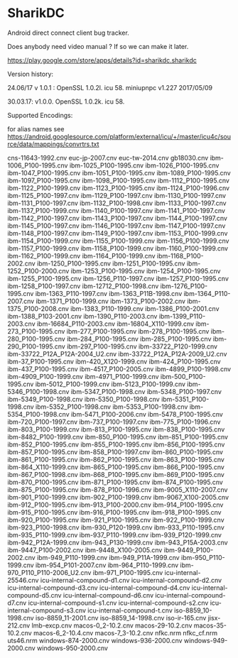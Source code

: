# SharikDC

Android direct connect client bug tracker.

Does anybody need video manual ? If so we can make it later.

https://play.google.com/store/apps/details?id=sharikdc.sharikdc


Version history:

24.06/17 v 1.0.1 : OpenSSL 1.0.2l. icu 58. miniupnpc v1.227 2017/05/09

30.03.17: v1.0.0. OpenSSL 1.0.2k. icu 58.



Supported Encodings:

for alias names see https://android.googlesource.com/platform/external/icu/+/master/icu4c/source/data/mappings/convrtrs.txt

cns-11643-1992.cnv
euc-jp-2007.cnv
euc-tw-2014.cnv
gb18030.cnv
ibm-1006_P100-1995.cnv
ibm-1025_P100-1995.cnv
ibm-1026_P100-1995.cnv
ibm-1047_P100-1995.cnv
ibm-1051_P100-1995.cnv
ibm-1089_P100-1995.cnv
ibm-1097_P100-1995.cnv
ibm-1098_P100-1995.cnv
ibm-1112_P100-1995.cnv
ibm-1122_P100-1999.cnv
ibm-1123_P100-1995.cnv
ibm-1124_P100-1996.cnv
ibm-1125_P100-1997.cnv
ibm-1129_P100-1997.cnv
ibm-1130_P100-1997.cnv
ibm-1131_P100-1997.cnv
ibm-1132_P100-1998.cnv
ibm-1133_P100-1997.cnv
ibm-1137_P100-1999.cnv
ibm-1140_P100-1997.cnv
ibm-1141_P100-1997.cnv
ibm-1142_P100-1997.cnv
ibm-1143_P100-1997.cnv
ibm-1144_P100-1997.cnv
ibm-1145_P100-1997.cnv
ibm-1146_P100-1997.cnv
ibm-1147_P100-1997.cnv
ibm-1148_P100-1997.cnv
ibm-1149_P100-1997.cnv
ibm-1153_P100-1999.cnv
ibm-1154_P100-1999.cnv
ibm-1155_P100-1999.cnv
ibm-1156_P100-1999.cnv
ibm-1157_P100-1999.cnv
ibm-1158_P100-1999.cnv
ibm-1160_P100-1999.cnv
ibm-1162_P100-1999.cnv
ibm-1164_P100-1999.cnv
ibm-1168_P100-2002.cnv
ibm-1250_P100-1995.cnv
ibm-1251_P100-1995.cnv
ibm-1252_P100-2000.cnv
ibm-1253_P100-1995.cnv
ibm-1254_P100-1995.cnv
ibm-1255_P100-1995.cnv
ibm-1256_P110-1997.cnv
ibm-1257_P100-1995.cnv
ibm-1258_P100-1997.cnv
ibm-12712_P100-1998.cnv
ibm-1276_P100-1995.cnv
ibm-1363_P110-1997.cnv
ibm-1363_P11B-1998.cnv
ibm-1364_P110-2007.cnv
ibm-1371_P100-1999.cnv
ibm-1373_P100-2002.cnv
ibm-1375_P100-2008.cnv
ibm-1383_P110-1999.cnv
ibm-1386_P100-2001.cnv
ibm-1388_P103-2001.cnv
ibm-1390_P110-2003.cnv
ibm-1399_P110-2003.cnv
ibm-16684_P110-2003.cnv
ibm-16804_X110-1999.cnv
ibm-273_P100-1995.cnv
ibm-277_P100-1995.cnv
ibm-278_P100-1995.cnv
ibm-280_P100-1995.cnv
ibm-284_P100-1995.cnv
ibm-285_P100-1995.cnv
ibm-290_P100-1995.cnv
ibm-297_P100-1995.cnv
ibm-33722_P120-1999.cnv
ibm-33722_P12A_P12A-2004_U2.cnv
ibm-33722_P12A_P12A-2009_U2.cnv
ibm-37_P100-1995.cnv
ibm-420_X120-1999.cnv
ibm-424_P100-1995.cnv
ibm-437_P100-1995.cnv
ibm-4517_P100-2005.cnv
ibm-4899_P100-1998.cnv
ibm-4909_P100-1999.cnv
ibm-4971_P100-1999.cnv
ibm-500_P100-1995.cnv
ibm-5012_P100-1999.cnv
ibm-5123_P100-1999.cnv
ibm-5346_P100-1998.cnv
ibm-5347_P100-1998.cnv
ibm-5348_P100-1997.cnv
ibm-5349_P100-1998.cnv
ibm-5350_P100-1998.cnv
ibm-5351_P100-1998.cnv
ibm-5352_P100-1998.cnv
ibm-5353_P100-1998.cnv
ibm-5354_P100-1998.cnv
ibm-5471_P100-2006.cnv
ibm-5478_P100-1995.cnv
ibm-720_P100-1997.cnv
ibm-737_P100-1997.cnv
ibm-775_P100-1996.cnv
ibm-803_P100-1999.cnv
ibm-813_P100-1995.cnv
ibm-838_P100-1995.cnv
ibm-8482_P100-1999.cnv
ibm-850_P100-1995.cnv
ibm-851_P100-1995.cnv
ibm-852_P100-1995.cnv
ibm-855_P100-1995.cnv
ibm-856_P100-1995.cnv
ibm-857_P100-1995.cnv
ibm-858_P100-1997.cnv
ibm-860_P100-1995.cnv
ibm-861_P100-1995.cnv
ibm-862_P100-1995.cnv
ibm-863_P100-1995.cnv
ibm-864_X110-1999.cnv
ibm-865_P100-1995.cnv
ibm-866_P100-1995.cnv
ibm-867_P100-1998.cnv
ibm-868_P100-1995.cnv
ibm-869_P100-1995.cnv
ibm-870_P100-1995.cnv
ibm-871_P100-1995.cnv
ibm-874_P100-1995.cnv
ibm-875_P100-1995.cnv
ibm-878_P100-1996.cnv
ibm-9005_X110-2007.cnv
ibm-901_P100-1999.cnv
ibm-902_P100-1999.cnv
ibm-9067_X100-2005.cnv
ibm-912_P100-1995.cnv
ibm-913_P100-2000.cnv
ibm-914_P100-1995.cnv
ibm-915_P100-1995.cnv
ibm-916_P100-1995.cnv
ibm-918_P100-1995.cnv
ibm-920_P100-1995.cnv
ibm-921_P100-1995.cnv
ibm-922_P100-1999.cnv
ibm-923_P100-1998.cnv
ibm-930_P120-1999.cnv
ibm-933_P110-1995.cnv
ibm-935_P110-1999.cnv
ibm-937_P110-1999.cnv
ibm-939_P120-1999.cnv
ibm-942_P12A-1999.cnv
ibm-943_P130-1999.cnv
ibm-943_P15A-2003.cnv
ibm-9447_P100-2002.cnv
ibm-9448_X100-2005.cnv
ibm-9449_P100-2002.cnv
ibm-949_P110-1999.cnv
ibm-949_P11A-1999.cnv
ibm-950_P110-1999.cnv
ibm-954_P101-2007.cnv
ibm-964_P110-1999.cnv
ibm-970_P110_P110-2006_U2.cnv
ibm-971_P100-1995.cnv
icu-internal-25546.cnv
icu-internal-compound-d1.cnv
icu-internal-compound-d2.cnv
icu-internal-compound-d3.cnv
icu-internal-compound-d4.cnv
icu-internal-compound-d5.cnv
icu-internal-compound-d6.cnv
icu-internal-compound-d7.cnv
icu-internal-compound-s1.cnv
icu-internal-compound-s2.cnv
icu-internal-compound-s3.cnv
icu-internal-compound-t.cnv
iso-8859_10-1998.cnv
iso-8859_11-2001.cnv
iso-8859_14-1998.cnv
iso-ir-165.cnv
jisx-212.cnv
lmb-excp.cnv
macos-0_2-10.2.cnv
macos-29-10.2.cnv
macos-35-10.2.cnv
macos-6_2-10.4.cnv
macos-7_3-10.2.cnv
nfkc.nrm
nfkc_cf.nrm
uts46.nrm
windows-874-2000.cnv
windows-936-2000.cnv
windows-949-2000.cnv
windows-950-2000.cnv
